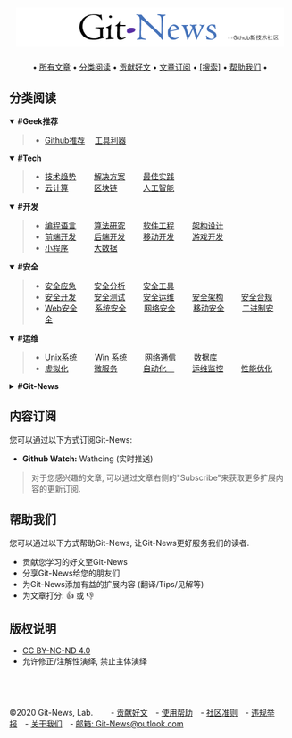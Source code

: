 <h1 align="center">
  	<a href="https://github.com/Git-News/Git-News" target="_blank"><img src="./.git-news/logo.png" alt="Git-News" width="480"></a>
</h1>
<div align="center">
		•
  		<a href="https://github.com/Git-News/Git-News/issues">所有文章</a> •
  		<a href="#分类阅读">分类阅读</a> •
		<a href="https://github.com/Git-News/Git-News/issues/new/choose">贡献好文</a> •
		<a href="#文章订阅">文章订阅</a> •
  		<a href="https://github.com/Git-News/Git-News/issues">[搜索]</a> •
		<a href="#帮助我们">帮助我们</a>
		•
</div>


## 分类阅读

<details open>
	<summary><strong> #Geek推荐 </strong></summary>
	<blockquote>
	<ul>
	<li>
		<a href="https://github.com/Git-News/Git-News/labels/Github推荐" target="_blank">Github推荐</a>&emsp;
		<a href="https://github.com/Git-News/Git-News/labels/工具利器" target="_blank">工具利器</a>&emsp;&emsp;
	</li>
	</ul>
	</blockquote>
</details>


<details open>
	<summary><strong> #Tech </strong></summary>
	<blockquote>
	<ul>
		<li>
			<a href="https://github.com/Git-News/Git-News/labels/技术趋势" target="_blank">技术趋势</a>&emsp;&emsp;
			<a href="https://github.com/Git-News/Git-News/labels/解决方案" target="_blank">解决方案</a>&emsp;&emsp;
			<a href="https://github.com/Git-News/Git-News/labels/最佳实践" target="_blank">最佳实践</a>&emsp;&emsp;
		</li>
		<li>
			<a href="https://github.com/Git-News/Git-News/labels/云计算" target="_blank">云计算</a>&emsp;&emsp;&emsp;
			<a href="https://github.com/Git-News/Git-News/labels/区块链" target="_blank">区块链</a>&emsp;&emsp;&emsp;
			<a href="https://github.com/Git-News/Git-News/labels/人工智能" target="_blank">人工智能</a>&emsp;&emsp;
		</li>
	</ul>
	</blockquote>
</details>

<details open>
	<summary><strong> #开发 </strong></summary>
	<blockquote>
	<ul>
		<li>
			<a href="https://github.com/Git-News/Git-News/labels/编程语言" target="_blank">编程语言</a>&emsp;&emsp;
			<a href="https://github.com/Git-News/Git-News/labels/算法研究" target="_blank">算法研究</a>&emsp;&emsp;
			<a href="https://github.com/Git-News/Git-News/labels/软件工程" target="_blank">软件工程</a>&emsp;&emsp;
			<a href="https://github.com/Git-News/Git-News/labels/架构设计" target="_blank">架构设计</a>&emsp;&emsp;
		</li>
		<li>
			<a href="https://github.com/Git-News/Git-News/labels/前端开发" target="_blank">前端开发</a>&emsp;&emsp;
			<a href="https://github.com/Git-News/Git-News/labels/后端开发" target="_blank">后端开发</a>&emsp;&emsp;
			<a href="https://github.com/Git-News/Git-News/labels/移动开发" target="_blank">移动开发</a>&emsp;&emsp;
			<a href="https://github.com/Git-News/Git-News/labels/游戏开发" target="_blank">游戏开发</a>&emsp;&emsp;
		</li>
		<li>
			<a href="https://github.com/Git-News/Git-News/labels/小程序" target="_blank">小程序</a>&emsp;&emsp;&emsp;
			<a href="https://github.com/Git-News/Git-News/labels/大数据" target="_blank">大数据</a>&emsp;&emsp;&emsp;
		</li>
	</ul>
	</blockquote>
</details>


<details open>
	<summary><strong> #安全 </strong></summary>
	<blockquote>
	<ul>
		<li>
			<a href="https://github.com/Git-News/Git-News/labels/安全应急" target="_blank">安全应急</a>&emsp;&emsp;
			<a href="https://github.com/Git-News/Git-News/labels/安全分析" target="_blank">安全分析</a>&emsp;&emsp;
			<a href="https://github.com/Git-News/Git-News/labels/安全工具" target="_blank">安全工具</a>&emsp;&emsp;
		</li>
		<li>
			<a href="https://github.com/Git-News/Git-News/labels/安全开发" target="_blank">安全开发</a>&emsp;&emsp;
			<a href="https://github.com/Git-News/Git-News/labels/安全测试" target="_blank">安全测试</a>&emsp;&emsp;
			<a href="https://github.com/Git-News/Git-News/labels/安全运维" target="_blank">安全运维</a>&emsp;&emsp;
			<a href="https://github.com/Git-News/Git-News/labels/安全架构" target="_blank">安全架构</a>&emsp;&emsp;
			<a href="https://github.com/Git-News/Git-News/labels/安全合规" target="_blank">安全合规</a>&emsp;&emsp;
		</li>
		<li>
			<a href="https://github.com/Git-News/Git-News/labels/Web安全" target="_blank">Web安全</a>&emsp;&emsp;
			<a href="https://github.com/Git-News/Git-News/labels/系统安全" target="_blank">系统安全</a>&emsp;&emsp;
			<a href="https://github.com/Git-News/Git-News/labels/网络安全" target="_blank">网络安全</a>&emsp;&emsp;
			<a href="https://github.com/Git-News/Git-News/labels/移动安全" target="_blank">移动安全</a>&emsp;&emsp;
			<a href="https://github.com/Git-News/Git-News/labels/二进制安全" target="_blank">二进制安全</a>&emsp;&emsp;
		</li>
	</ul>
	</blockquote>
</details>

<details open>
	<summary><strong> #运维 </strong></summary>
	<blockquote>
	<ul>
		<li>
			<a href="https://github.com/Git-News/Git-News/labels/Unix系统" target="_blank">Unix系统</a>&emsp;&emsp;
			<a href="https://github.com/Git-News/Git-News/labels/Win系统" target="_blank">Win 系统</a>&emsp;&emsp;
			<a href="https://github.com/Git-News/Git-News/labels/网络通信" target="_blank">网络通信</a>&emsp;&emsp;
			<a href="https://github.com/Git-News/Git-News/labels/数据库" target="_blank">数据库</a>&emsp;&emsp;&emsp;
		</li>
		<li>
			<a href="https://github.com/Git-News/Git-News/labels/虚拟化" target="_blank">虚拟化</a>&emsp;&emsp;&emsp;
			<a href="https://github.com/Git-News/Git-News/labels/微服务" target="_blank">微服务</a>&emsp;&emsp;&emsp;
			<a href="https://github.com/Git-News/Git-News/labels/自动化" target="_blank">自动化&emsp;</a>&emsp;&emsp;
			<a href="https://github.com/Git-News/Git-News/labels/运维监控" target="_blank">运维监控</a>&emsp;&emsp;
			<a href="https://github.com/Git-News/Git-News/labels/性能优化" target="_blank">性能优化</a>&emsp;&emsp;
		</li>
	</ul>
	</blockquote>
</details>

<details>
	<summary><strong> #Git-News </strong></summary>
	<blockquote>
	<ul>
		<li>
			<a href="https://github.com/Git-News/Git-News/labels/Git-News社区" target="_blank">Git-News社区</a>&emsp;&emsp;
		</li>
	</ul>
	</blockquote>
</details>


## 内容订阅
您可以通过以下方式订阅Git-News:

- **Github Watch:** Wathcing (实时推送)

> 对于您感兴趣的文章, 可以通过文章右侧的"Subscribe"来获取更多扩展内容的更新订阅.


## 帮助我们
您可以通过以下方式帮助Git-News, 让Git-News更好服务我们的读者.

- 贡献您学习的好文至Git-News
- 分享Git-News给您的朋友们
- 为Git-News添加有益的扩展内容 (翻译/Tips/见解等)
- 为文章打分: 👍 或 👎


## 版权说明
- [CC BY-NC-ND 4.0](https://creativecommons.org/licenses/by-nc-nd/4.0/deed.zh)
- 允许修正/注解性演绎, 禁止主体演绎

## &nbsp;
©2020 Git-News, Lab. &emsp;&emsp;- [贡献好文](https://github.com/Git-News/Git-News/issues/new/choose)&emsp;- [使用帮助]()&emsp;- [社区准则]()&emsp;- [违规举报](https://github.com/Git-News/Git-News/issues/3)&emsp;- [关于我们]()&emsp;- [邮箱: Git-News@outlook.com](mailto:Git-News@outlook.com)
